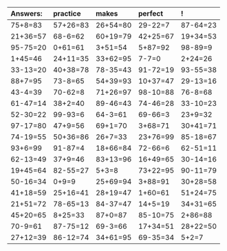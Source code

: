 | Answers: | practice | makes | perfect | ! |
| :--- | :--- | :--- | :--- | :--- |
| 75+8=83 | 57+26=83 | 26+54=80 | 29-22=7 | 87-64=23 | 
| 21+36=57 | 68-6=62 | 60+19=79 | 42+25=67 | 19+34=53 | 
| 95-75=20 | 0+61=61 | 3+51=54 | 5+87=92 | 98-89=9 | 
| 1+45=46 | 24+11=35 | 33+62=95 | 7-7=0 | 2+24=26 | 
| 33-13=20 | 40+38=78 | 78-35=43 | 91-72=19 | 93-55=38 | 
| 88+7=95 | 73-8=65 | 54+39=93 | 10+37=47 | 29-13=16 | 
| 43-4=39 | 70-62=8 | 71+26=97 | 98-10=88 | 76-8=68 | 
| 61-47=14 | 38+2=40 | 89-46=43 | 74-46=28 | 33-10=23 | 
| 52-30=22 | 99-93=6 | 64-3=61 | 69-66=3 | 23+9=32 | 
| 97-17=80 | 47+9=56 | 69+1=70 | 3+68=71 | 30+41=71 | 
| 74-19=55 | 50+36=86 | 26+7=33 | 23+76=99 | 85-18=67 | 
| 93+6=99 | 91-87=4 | 18+66=84 | 72-66=6 | 62-51=11 | 
| 62-13=49 | 37+9=46 | 83+13=96 | 16+49=65 | 30-14=16 | 
| 19+45=64 | 82-55=27 | 5+3=8 | 73+22=95 | 90-11=79 | 
| 50-16=34 | 0+9=9 | 25+69=94 | 3+88=91 | 30+28=58 | 
| 41+18=59 | 25+16=41 | 28+19=47 | 1+60=61 | 51+24=75 | 
| 21+51=72 | 78-65=13 | 84-37=47 | 14+5=19 | 34+31=65 | 
| 45+20=65 | 8+25=33 | 87+0=87 | 85-10=75 | 2+86=88 | 
| 70-9=61 | 87-75=12 | 69-3=66 | 17+34=51 | 28+22=50 | 
| 27+12=39 | 86-12=74 | 34+61=95 | 69-35=34 | 5+2=7 | 
